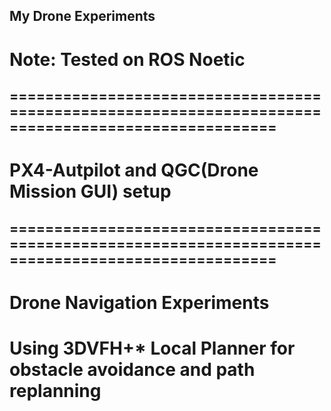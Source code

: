 ## My Drone Experiments
# Note: Tested on ROS Noetic
## ====================================================================================================
# PX4-Autpilot and QGC(Drone Mission GUI) setup
## ====================================================================================================
# Drone Navigation Experiments
# Using 3DVFH+* Local Planner for obstacle avoidance and path replanning
